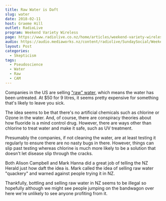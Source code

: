 ```yaml
---
title: Raw Water is Daft
slug: water
date: 2018-02-11
host: Graeme Hill
outlet: RadioLive
program: Weekend Variety Wireless
page: https://www.radiolive.co.nz/home/articles/weekend-variety-wireless/2018/02/skeptical-thoughts---cannabis--the-asa-and-the-roundness-of-the-.html
audio: https://audio.mediaworks.nz/content/radiolive/SundaySocial/Weekend_Variety_Wireless_skeptics.mp3
layout: Post
categories:
  - Skepticism
tags:
  - Pseudoscience
  - Water
  - Raw
  - CAM
---
```


Companies in the US are selling ["raw" water](http://www.nzherald.co.nz/nz/news/article.cfm?c_id=1&objectid=11981874), which means the water has been untreated. At $50 for 9 litres, it seems pretty expensive for something that's likely to leave you sick.

<!-- more -->

The idea seems to be that there's no artificial chemicals such as chlorine or Ozone in the water. And, of course, there are conspiracy theories about how fluoride is a mind control drug. However, there are ways other than chlorine to treat water and make it safe, such as UV treatment.

Presumably the companies, if not cleaning the water, are at least testing it regularly to ensure there are no nasty bugs in there. However, things can slip past testing whereas chlorine is much more likely to be a solution that doesn't let disease slip through the cracks.

Both Alison Campbell and Mark Hanna did a great job of telling the NZ Herald just how daft the idea is. Mark called the idea of selling raw water "quackery" and warned against people trying it in NZ.

Thankfully, bottling and selling raw water in NZ seems to be illegal so hopefully although we might see people jumping on the bandwagon over here we're unlikely to see anyone profiting from it.
